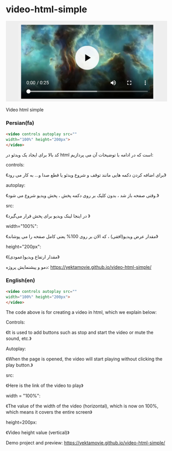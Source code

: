 # video-html-simple
![This is an image](https://github.com/yektamovie/video-html-simple/blob/main/1678285423172.jpeg?raw=true)

Video html simple
<h3>Persian(fa)</h3>

```html
<video controls autoplay src=""
width="100%" height="200px">
</video>
```
کد بالا برای ایجاد یک ویدئو در html است که در ادامه با توضیحات آن می پردازیم:

controls: 

《برای اضافه کردن دکمه هایی مانند توقف و شروع ویدئو یا قطع صدا و... به کار می رود》

autoplay: 

《وقتی صفحه باز شد ، بدون کلیک بر روی دکمه پخش ، پخش ویدیو شروع می شود.》

src:

《در اینجا لینک ویدیو برای پخش قرار می‌گیرد 》

width="100%": 

《مقدار عرض ویدیو(افقی) ، که الان بر روی 100% یعنی کامل صفحه را می پوشاند》

height="200px": 

《مقدار ارتفاع ویدیو(عمودی)》

دمو و پیشنمایش پروژه:
https://yektamovie.github.io/video-html-simple/
<h3>English(en)</h3>

```html
<video controls autoplay src=""
width="100%" height="200px">
</video>
```

The code above is for creating a video in html, which we explain below:

 Controls: 

《It is used to add buttons such as stop and start the video or mute the sound, etc.》 

Autoplay: 

《When the page is opened, the video will start playing without clicking the play button.》 

src: 

《Here is the link of the video to play》

 width = "100%":

 《The value of the width of the video (horizontal), which is now on 100%, which means it covers the entire screen》

 height=200px: 

《Video height value (vertical)》

 Demo project and preview:
https://yektamovie.github.io/video-html-simple/
